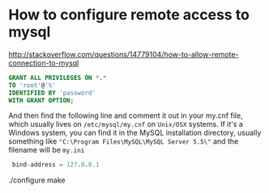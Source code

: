 How to configure remote access to mysql
====

http://stackoverflow.com/questions/14779104/how-to-allow-remote-connection-to-mysql

```sql
GRANT ALL PRIVILEGES ON *.* 
TO 'root'@'%' 
IDENTIFIED BY 'password' 
WITH GRANT OPTION;
```


And then find the following line and comment it out in your my.cnf file, which usually lives on `/etc/mysql/my.cnf` on `Unix/OSX` systems. If it's a Windows system, you can find it in the MySQL installation directory, usually something like `"C:\Program Files\MySQL\MySQL Server 5.5\"` and the filename will be `my.ini`

```sql
 bind-address = 127.0.0.1
```


./configure
make